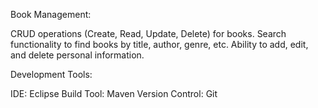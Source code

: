 Book Management:

CRUD operations (Create, Read, Update, Delete) for books.
Search functionality to find books by title, author, genre, etc.
Ability to add, edit, and delete personal information.


Development Tools:

IDE:  Eclipse
Build Tool: Maven 
Version Control: Git
